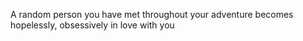 A random person you have met throughout your adventure becomes hopelessly, obsessively in love with you